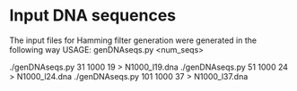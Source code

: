 # Input DNA sequences

The input files for Hamming filter generation were generated in the following way
USAGE: genDNAseqs.py <seed> <num_seqs> <length>

./genDNAseqs.py 31 1000 19 > N1000_l19.dna
./genDNAseqs.py 51 1000 24 > N1000_l24.dna
./genDNAseqs.py 101 1000 37 > N1000_l37.dna
